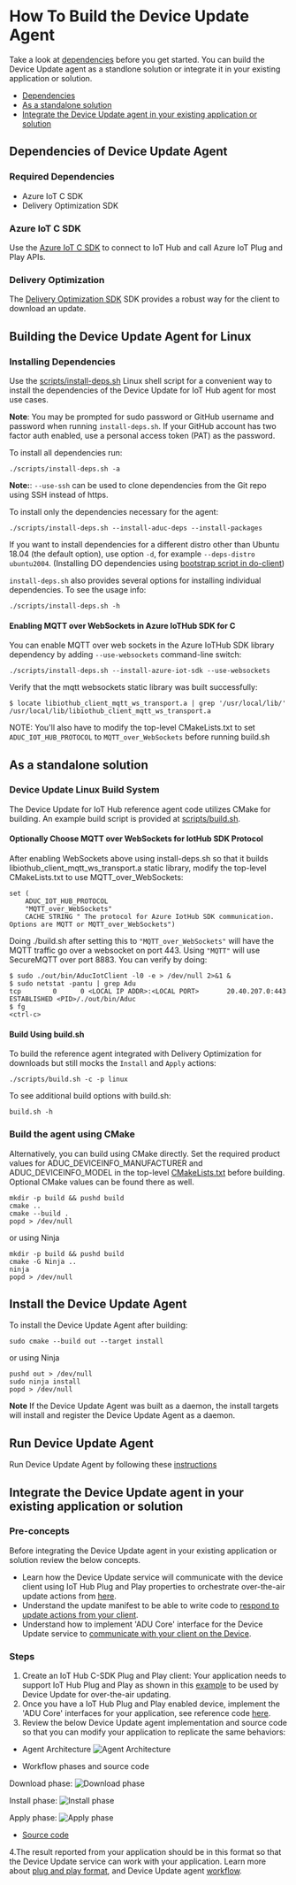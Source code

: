 # How To Build the Device Update Agent

Take a look at [dependencies](how-to-build-agent-code.md#dependencies-of-device-update-agent) before you get started. You can build the Device Update agent as a standlone solution or integrate it in your existing application or solution.

* [Dependencies](how-to-build-agent-code.md#dependencies-of-device-update-agent)
* [As a standalone solution](how-to-build-agent-code.md#as-a-standalone-solution)
* [Integrate the Device Update agent in your existing application or solution](how-to-build-agent-code.md#integrate-the-device-update-agent-in-your-existing-application-or-solution)

## Dependencies of Device Update Agent

### Required Dependencies

* Azure IoT C SDK
* Delivery Optimization SDK

### Azure IoT C SDK

Use the [Azure IoT C
SDK](https://github.com/Azure/azure-iot-sdk-c)
to connect to IoT Hub and call Azure IoT Plug and Play APIs.

### Delivery Optimization

The [Delivery Optimization
SDK](https://github.com/microsoft/do-client)
SDK provides a robust way for the client to download an update.

## Building the Device Update Agent for Linux

### Installing Dependencies

Use the [scripts/install-deps.sh](../../scripts/install-deps.sh) Linux shell
script for a convenient way to install the dependencies of the Device Update for IoT Hub agent for most use cases.

**Note**: You may be prompted for sudo password or GitHub username and password
when running `install-deps.sh`. If your GitHub account has two factor auth
enabled, use a personal access token (PAT) as the password.

To install all dependencies run:

```shell
./scripts/install-deps.sh -a
```

**Note:**: `--use-ssh` can be used to clone dependencies from the Git repo using SSH instead of https.

To install only the dependencies necessary for the agent:

```shell
./scripts/install-deps.sh --install-aduc-deps --install-packages
```

If you want to install dependencies for a different distro other than Ubuntu 18.04 (the default option), use option `-d`, for example  `--deps-distro ubuntu2004`. (Installing DO dependencies using
[bootstrap script in do-client](https://github.com/microsoft/do-client/blob/v0.8.2/build/scripts/bootstrap.sh))

`install-deps.sh` also provides several options for installing individual
dependencies.  To see the usage info:

```shell
./scripts/install-deps.sh -h
```

#### Enabling MQTT over WebSockets in Azure IoTHub SDK for C

You can enable MQTT over web sockets in the Azure IoTHub SDK library dependency by adding `--use-websockets` command-line switch:

```shell
./scripts/install-deps.sh --install-azure-iot-sdk --use-websockets
```

Verify that the mqtt websockets static library was built successfully:
```shell
$ locate libiothub_client_mqtt_ws_transport.a | grep '/usr/local/lib/'
/usr/local/lib/libiothub_client_mqtt_ws_transport.a
```

NOTE: You'll also have to modify the top-level CMakeLists.txt to set `ADUC_IOT_HUB_PROTOCOL` to `MQTT_over_WebSockets` before running build.sh

## As a standalone solution

### Device Update Linux Build System

The Device Update for IoT Hub reference agent code utilizes CMake for building. An example build script is provided at [scripts/build.sh](../../scripts/build.sh).

#### Optionally Choose MQTT over WebSockets for IotHub SDK Protocol

After enabling WebSockets above using install-deps.sh so that it builds libiothub_client_mqtt_ws_transport.a static library, modify the top-level CMakeLists.txt to use MQTT_over_WebSockets:

```shell
set (
    ADUC_IOT_HUB_PROTOCOL
    "MQTT_over_WebSockets"
    CACHE STRING " The protocol for Azure IotHub SDK communication. Options are MQTT or MQTT_over_WebSockets")
```

Doing ./build.sh after setting this to `"MQTT_over_WebSockets"` will have the MQTT traffic go over a websocket on port 443.
Using `"MQTT"` will use SecureMQTT over port 8883.
You can verify by doing:

```shell
$ sudo ./out/bin/AducIotClient -l0 -e > /dev/null 2>&1 &
$ sudo netstat -pantu | grep Adu
tcp        0      0 <LOCAL IP ADDR>:<LOCAL PORT>       20.40.207.0:443         ESTABLISHED <PID>/./out/bin/Aduc
$ fg
<ctrl-c>
```

#### Build Using build.sh

To build the reference agent integrated with Delivery Optimization for
downloads but still mocks the `Install` and `Apply` actions:

```shell
./scripts/build.sh -c -p linux
```

To see additional build options with build.sh:

```shell
build.sh -h
```

### Build the agent using CMake

Alternatively, you can build using CMake directly. Set the required product values
for ADUC_DEVICEINFO_MANUFACTURER and ADUC_DEVICEINFO_MODEL in the top-level
[CMakeLists.txt](../../CMakeLists.txt) before building.  Optional CMake values can be found there as well.

```shell
mkdir -p build && pushd build
cmake ..
cmake --build .
popd > /dev/null
```

or using Ninja

```shell
mkdir -p build && pushd build
cmake -G Ninja ..
ninja
popd > /dev/null
```

## Install the Device Update Agent

To install the Device Update Agent after building:

```shell
sudo cmake --build out --target install
```

or using Ninja

```shell
pushd out > /dev/null
sudo ninja install
popd > /dev/null
```

**Note** If the Device Update Agent was built as a daemon, the install targets will install and register the Device Update Agent as a daemon.

## Run Device Update Agent

Run Device Update Agent by following these [instructions](./how-to-run-agent.md)

## Integrate the Device Update agent in your existing application or solution

### Pre-concepts

Before integrating the Device Update agent in your existing application or solution review the below concepts.

* Learn how the Device Update service will communicate with the device client using IoT Hub Plug and Play properties to orchestrate over-the-air update actions from [here](../../src/adu_workflow/src/agent_workflow.c).
* Understand the update manifest to be able to write code to [respond to update actions from your client](update-manifest.md).
* Understand how to implement  'ADU Core' interface for the Device Update service to [communicate with your client on the Device](device-update-plug-and-play.md).

### Steps

1. Create an IoT Hub C-SDK Plug and Play client: Your application needs to support IoT Hub Plug and Play as shown in this [example](https://docs.microsoft.com/en-us/azure/iot-pnp/tutorial-multiple-components?pivots=programming-language-ansi-c) to be used by Device Update for over-the-air updating.
2. Once you have a IoT Hub Plug and Play enabled device, implement the 'ADU Core' interfaces for your application, see reference code [here](../../src/adu_workflow/src/agent_workflow.c).
3. Review the below Device Update agent implementation and source code so that you can modify your application to replicate the same behaviors:

* Agent Architecture
![Agent Architecture](images/agent-architecture.png)

* Workflow phases and source code

Download phase:
![Download phase](images/download-phase.png)

Install phase:
![Install phase](images/install-phase.png)

Apply phase:
![Apply phase](images/apply-phase.png)

* [Source code](../../src/adu_workflow/src/agent_workflow.c)

4.The result reported from your application should be in this format so that the Device Update service can work with your application. Learn more about [plug and play format](https://docs.microsoft.com/azure/iot-hub-device-update/device-update-plug-and-play), and Device Update agent [workflow](../../src/adu_workflow/src/agent_workflow.c).
